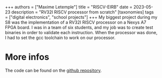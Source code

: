 +++
authors = ["Maxime Letemple"]
title = "RISCV-EIRB"
date = 2023-05-23
description = "RV32I RISCV processor from scratch"
[taxonomies]
tags = ["digital electronics", "school projects"]
+++
My biggest project during my S8 was the implementation of a RV32I RISCV processor on a Nexys A7 FPGA board. I was in a team of six students, and my job was to create test binaries in order to validate each instruction. When the processor was done, I had to set the gcc toolchain to work on our processor.

More infos
===

The code can be found on the [github repository](https://github.com/maxletemple/riscv_eirb).